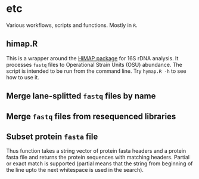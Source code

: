 # etc
Various workflows, scripts and functions. Mostly in `R`.

## himap.R
This is a wrapper around the [HiMAP package](https://www.biorxiv.org/content/10.1101/565572v1) for 16S rDNA analysis. It processes `fastq` files to Operational Strain Units (OSU) abundance. The script is intended to be run from the command line.
Try `hymap.R -h` to see how to use it.

## Merge lane-splitted `fastq` files by name

## Merge `fastq` files from resequenced libraries

## Subset protein `fasta` file
Thus function takes a string vector of protein fasta headers and a protein fasta file and returns 
the protein sequences with matching headers. Partial or exact match is supported (partial means that the string from beginning of the line upto the next whitespace is used in the search).

